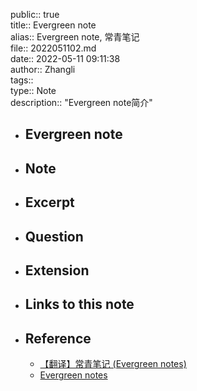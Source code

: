 public:: true  
title:: Evergreen note  
alias:: Evergreen note, 常青笔记  
file:: 2022051102.md  
date:: 2022-05-11 09:11:38  
author:: Zhangli  
tags::   
type:: Note  
description:: "Evergreen note简介"  

- ## Evergreen note
- ## Note
- ## Excerpt
- ## Question
- ## Extension
- ## Links to this note
- ## Reference
    - [【翻译】常青笔记 (Evergreen notes)](https://zhuanlan.zhihu.com/p/416319260)
    - [Evergreen notes](https://notes.andymatuschak.org/z4SDCZQeRo4xFEQ8H4qrSqd68ucpgE6LU155C)
